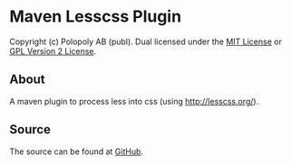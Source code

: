 Maven Lesscss Plugin
====================
Copyright (c) Polopoly AB (publ). Dual licensed under the [MIT License] or [GPL Version 2 License].

About
-----
A maven plugin to process less into css (using http://lesscss.org/).

Source
------
The source can be found at [GitHub].

[MIT License]: http://github.com/polopoly/maven-lesscss-plugin/raw/master/MIT-LICENSE.txt
[GPL Version 2 License]: http://github.com/polopoly/maven-lesscss-plugin/raw/master/GPL-LICENSE.txt
[GitHub]: http://github.com/polopoly/maven-lesscss-plugin
